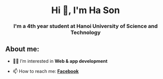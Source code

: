<h1 align="center">Hi 👋, I'm Ha Son</h1>
<h3 align="center">I'm a 4th year student at Hanoi University of Science and Technology</h3>

<h2>About me:</h2>

- 👨‍💻 I’m interested in **Web & app development**

- 📫 How to reach me: **[Facebook](https://www.facebook.com/hason.nguyen.5667)**


